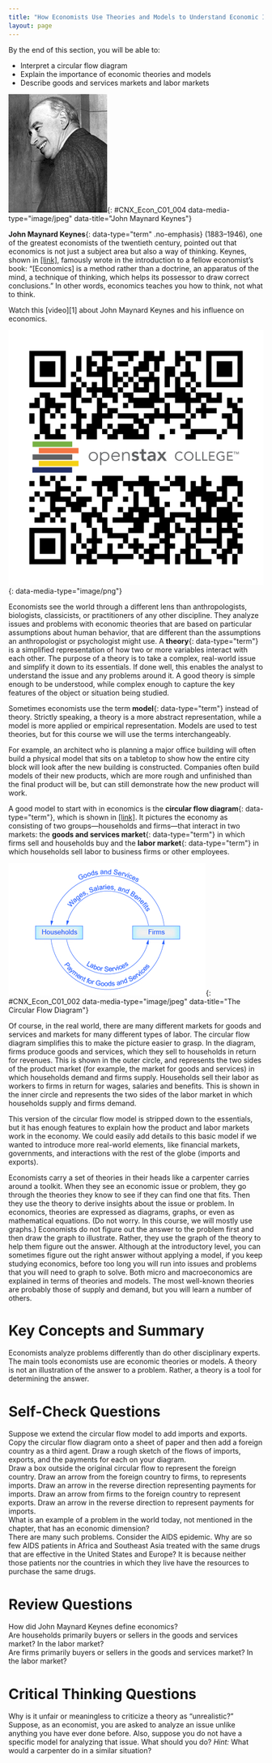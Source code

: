 ```yaml
---
title: "How Economists Use Theories and Models to Understand Economic Issues"
layout: page
---
```



<div data-type="abstract" markdown="1">
By the end of this section, you will be able to:

* Interpret a circular flow diagram
* Explain the importance of economic theories and models
* Describe goods and services markets and labor markets

</div>

 ![The image is a photograph of John Maynard Keynes.](../resources/CNX_Econ_C01_004.jpg "One of the most influential economists in modern times was John Maynard Keynes. (Credit: Wikimedia Commons)"){: #CNX_Econ_C01_004 data-media-type="image/jpeg" data-title="John Maynard Keynes"}

**John Maynard Keynes**{: data-type="term" .no-emphasis} (1883–1946), one of the greatest economists of the twentieth century, pointed out that economics is not just a subject area but also a way of thinking. Keynes, shown in [\[link\]](#CNX_Econ_C01_004), famously wrote in the introduction to a fellow economist’s book: “\[Economics\] is a method rather than a doctrine, an apparatus of the mind, a technique of thinking, which helps its possessor to draw correct conclusions.” In other words, economics teaches you how to think, not what to think.

<div data-type="note" class="economics linkup" markdown="1">
Watch this [video][1] about John Maynard Keynes and his influence on economics.

<span data-type="media" data-alt="QR Code representing a URL"> ![QR Code representing a URL](../resources/Keynes.png){: data-media-type="image/png"} </span>
</div>

Economists see the world through a different lens than anthropologists, biologists, classicists, or practitioners of any other discipline. They analyze issues and problems with economic theories that are based on particular assumptions about human behavior, that are different than the assumptions an anthropologist or psychologist might use. A **theory**{: data-type="term"} is a simplified representation of how two or more variables interact with each other. The purpose of a theory is to take a complex, real-world issue and simplify it down to its essentials. If done well, this enables the analyst to understand the issue and any problems around it. A good theory is simple enough to be understood, while complex enough to capture the key features of the object or situation being studied.

Sometimes economists use the term **model**{: data-type="term"} instead of theory. Strictly speaking, a theory is a more abstract representation, while a model is more applied or empirical representation. Models are used to test theories, but for this course we will use the terms interchangeably.

For example, an architect who is planning a major office building will often build a physical model that sits on a tabletop to show how the entire city block will look after the new building is constructed. Companies often build models of their new products, which are more rough and unfinished than the final product will be, but can still demonstrate how the new product will work.

A good model to start with in economics is the **circular flow diagram**{: data-type="term"}, which is shown in [\[link\]](#CNX_Econ_C01_002). It pictures the economy as consisting of two groups—households and firms—that interact in two markets: the **goods and services market**{: data-type="term"} in which firms sell and households buy and the **labor market**{: data-type="term"} in which households sell labor to business firms or other employees.

 ![The circular flow diagram&#x2019;s outer arrows represent a goods and services market, and the inner arrows represent a labor market. As illustrated by the outer arrows, in a goods and services market, firms give goods and services to households and, in exchange, households give payment to firms. As illustrated by the inner arrows, in a labor market, households provide labor to firms and, in exchange, firms give wages, salaries, and benefits to households.](../resources/CNX_Econ_C01_002.jpg "The circular flow diagram shows how households and firms interact in the goods and services market, and in the labor market. The direction of the arrows shows that in the goods and services market, households receive goods and services and pay firms for them. In the labor market, households provide labor and receive payment from firms through wages, salaries, and benefits."){: #CNX_Econ_C01_002 data-media-type="image/jpeg" data-title="The Circular Flow Diagram"}

Of course, in the real world, there are many different markets for goods and services and markets for many different types of labor. The circular flow diagram simplifies this to make the picture easier to grasp. In the diagram, firms produce goods and services, which they sell to households in return for revenues. This is shown in the outer circle, and represents the two sides of the product market (for example, the market for goods and services) in which households demand and firms supply. Households sell their labor as workers to firms in return for wages, salaries and benefits. This is shown in the inner circle and represents the two sides of the labor market in which households supply and firms demand.

This version of the circular flow model is stripped down to the essentials, but it has enough features to explain how the product and labor markets work in the economy. We could easily add details to this basic model if we wanted to introduce more real-world elements, like financial markets, governments, and interactions with the rest of the globe (imports and exports).

Economists carry a set of theories in their heads like a carpenter carries around a toolkit. When they see an economic issue or problem, they go through the theories they know to see if they can find one that fits. Then they use the theory to derive insights about the issue or problem. In economics, theories are expressed as diagrams, graphs, or even as mathematical equations. (Do not worry. In this course, we will mostly use graphs.) Economists do not figure out the answer to the problem first and then draw the graph to illustrate. Rather, they use the graph of the theory to help them figure out the answer. Although at the introductory level, you can sometimes figure out the right answer without applying a model, if you keep studying economics, before too long you will run into issues and problems that you will need to graph to solve. Both micro and macroeconomics are explained in terms of theories and models. The most well-known theories are probably those of supply and demand, but you will learn a number of others.

# Key Concepts and Summary

Economists analyze problems differently than do other disciplinary experts. The main tools economists use are economic theories or models. A theory is not an illustration of the answer to a problem. Rather, a theory is a tool for determining the answer.

# Self-Check Questions

<div data-type="exercise">
<div data-type="problem" markdown="1">
Suppose we extend the circular flow model to add imports and exports. Copy the circular flow diagram onto a sheet of paper and then add a foreign country as a third agent. Draw a rough sketch of the flows of imports, exports, and the payments for each on your diagram.

</div>
<div data-type="solution" markdown="1">
Draw a box outside the original circular flow to represent the foreign country. Draw an arrow from the foreign country to firms, to represents imports. Draw an arrow in the reverse direction representing payments for imports. Draw an arrow from firms to the foreign country to represent exports. Draw an arrow in the reverse direction to represent payments for imports.

</div>
</div>

<div data-type="exercise">
<div data-type="problem" markdown="1">
What is an example of a problem in the world today, not mentioned in the chapter, that has an economic dimension?

</div>
<div data-type="solution" markdown="1">
There are many such problems. Consider the AIDS epidemic. Why are so few AIDS patients in Africa and Southeast Asia treated with the same drugs that are effective in the United States and Europe? It is because neither those patients nor the countries in which they live have the resources to purchase the same drugs.

</div>
</div>

# Review Questions

<div data-type="exercise">
<div data-type="problem" markdown="1">
How did John Maynard Keynes define economics?

</div>
</div>

<div data-type="exercise">
<div data-type="problem" markdown="1">
Are households primarily buyers or sellers in the goods and services market? In the labor market?

</div>
</div>

<div data-type="exercise">
<div data-type="problem" markdown="1">
Are firms primarily buyers or sellers in the goods and services market? In the labor market?

</div>
</div>

# Critical Thinking Questions

<div data-type="exercise">
<div data-type="problem" markdown="1">
Why is it unfair or meaningless to criticize a theory as “unrealistic?”

</div>
</div>

<div data-type="exercise">
<div data-type="problem" markdown="1">
Suppose, as an economist, you are asked to analyze an issue unlike anything you have ever done before. Also, suppose you do not have a specific model for analyzing that issue. What should you do? <em>Hint: </em> What would a carpenter do in a similar situation?

</div>
</div>



[1]: http://openstaxcollege.org/l/Keynes
